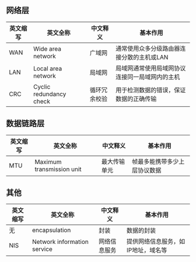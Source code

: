 ## 网络层
|英文缩写|英文全称|中文释义|基本作用
|-------|-------|-------|-------|
|WAN|Wide area network|广域网|通常使用众多分级路由器连接分散的主机或LAN|
|LAN|Local area network|局域网|局域网通常使用局域网协议连接同一局域网内的主机|
|CRC|Cyclic redundancy check|循环冗余校验|用于检测数据的错误，保证数据的正确传输|

## 数据链路层
|英文缩写|英文全称|中文释义|基本作用|
|-------|--------|-------|------|
|MTU|Maximum transmission unit|最大传输单元|帧最多能携带多少上层协议数据|

## 其他
|英文缩写|英文全称|中文释义|基本作用
|-------|-------|-------|-------|
|无|encapsulation|封装|数据的封装|
|NIS|Network information service|网络信息服务|提供网络信息服务，如IP地址，域名等|
